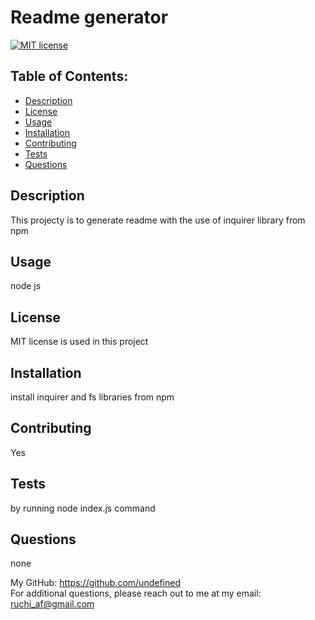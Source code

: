# Readme generator
[![MIT license](https://img.shields.io/badge/License-MIT-blue.svg)](undefined)

## Table of Contents:
* [Description](#description)
* [License](#license)
* [Usage](#usage)  
* [Installation](#installation)
* [Contributing](#contributing)
* [Tests](#tests)
* [Questions](#questions)

## Description
This projecty is to generate readme with the use of inquirer library from npm 
## Usage
node js
## License
MIT license is used in this project
## Installation
install inquirer and fs libraries from npm
## Contributing
Yes
## Tests
by running node index.js command
## Questions
none

My GitHub: https://github.com/undefined  
For additional questions, please reach out to me at my email: ruchi_af@gmail.com 
